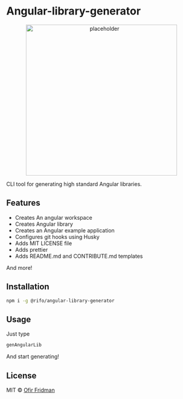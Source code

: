 # Angular-library-generator

<p align="center">
  <img width="400" alt="placeholder" src="https://github.com/Sentinel-One/angular-library-generator/blob/master/s1libgen.png" />
</p>

CLI tool for generating high standard Angular libraries.

## Features 
- Creates An angular workspace 
- Creates Angular library
- Creates an Angular example application
- Configures git hooks using Husky
- Adds MIT LICENSE file
- Adds prettier
- Adds README.md and CONTRIBUTE.md templates

And more!

 
## Installation
```sh
npm i -g @rifo/angular-library-generator 
```

## Usage
Just type 
```sh
genAngularLib 
```
And start generating!

## License

MIT &copy; [Ofir Fridman](https://github.com/ofirrifo)
